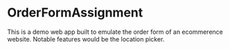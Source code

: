 # OrderFormAssignment
This is a demo web app built to emulate the order form of an ecommerence website. Notable features would be the location picker.
